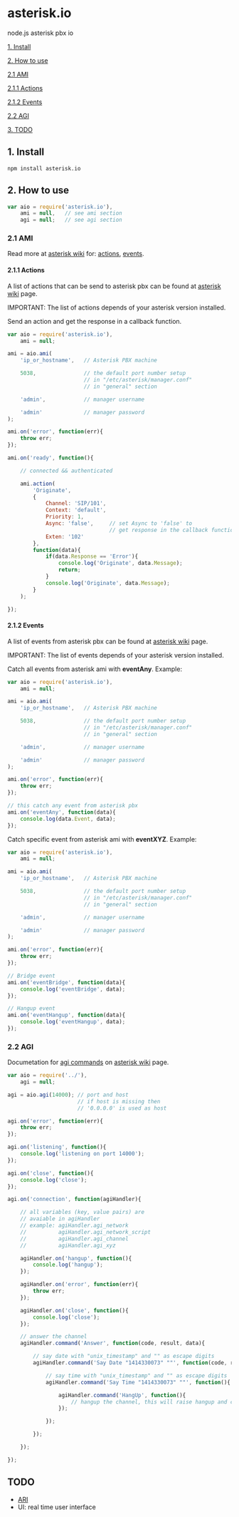 # asterisk.io

node.js asterisk pbx io

[1. Install](#1-install)

[2. How to use](#2-how-to-use)

[2.1 AMI](#21-ami)

[2.1.1 Actions](#211-actions)

[2.1.2 Events](#212-events)

[2.2 AGI](#22-agi)

[3. TODO](#3-todo)

## 1. Install

```
npm install asterisk.io
```

## 2. How to use

```javascript
var aio = require('asterisk.io'),
    ami = null,   // see ami section
    agi = null;   // see agi section
```

### 2.1 AMI

Read more at [asterisk wiki](https://wiki.asterisk.org/wiki/display/AST/Asterisk+13+Documentation) for: [actions](https://wiki.asterisk.org/wiki/display/AST/Asterisk+13+AMI+Actions), [events](https://wiki.asterisk.org/wiki/display/AST/Asterisk+13+AMI+Events).

#### 2.1.1 Actions

A list of actions that can be send to asterisk pbx can be found at [asterisk wiki](https://wiki.asterisk.org/wiki/display/AST/Asterisk+13+AMI+Actions) page.

IMPORTANT: The list of actions depends of your asterisk version installed.

Send an action and get the response in a callback function.

```javascript
var aio = require('asterisk.io'),
    ami = null;

ami = aio.ami(
    'ip_or_hostname',   // Asterisk PBX machine

    5038,               // the default port number setup
                        // in "/etc/asterisk/manager.conf"
                        // in "general" section

    'admin',            // manager username

    'admin'             // manager password
);

ami.on('error', function(err){
    throw err;
});

ami.on('ready', function(){

    // connected && authenticated

    ami.action(
        'Originate',
        {
            Channel: 'SIP/101',
            Context: 'default',
            Priority: 1,
            Async: 'false',     // set Async to 'false' to
                                // get response in the callback function
            Exten: '102'
        },
        function(data){
            if(data.Response == 'Error'){
                console.log('Originate', data.Message);
                return;
            }
            console.log('Originate', data.Message);
        }
    );

});
```

#### 2.1.2 Events

A list of events from asterisk pbx can be found at [asterisk wiki](https://wiki.asterisk.org/wiki/display/AST/Asterisk+13+AMI+Events) page.

IMPORTANT: The list of events depends of your asterisk version installed.

Catch all events from asterisk ami with **eventAny**. Example:

```javascript
var aio = require('asterisk.io'),
    ami = null;

ami = aio.ami(
    'ip_or_hostname',   // Asterisk PBX machine

    5038,               // the default port number setup
                        // in "/etc/asterisk/manager.conf"
                        // in "general" section

    'admin',            // manager username

    'admin'             // manager password
);

ami.on('error', function(err){
    throw err;
});

// this catch any event from asterisk pbx
ami.on('eventAny', function(data){
    console.log(data.Event, data);
});
```

Catch specific event from asterisk ami with **eventXYZ**. Example:

```javascript
var aio = require('asterisk.io'),
    ami = null;

ami = aio.ami(
    'ip_or_hostname',   // Asterisk PBX machine

    5038,               // the default port number setup
                        // in "/etc/asterisk/manager.conf"
                        // in "general" section

    'admin',            // manager username

    'admin'             // manager password
);

ami.on('error', function(err){
    throw err;
});

// Bridge event
ami.on('eventBridge', function(data){
    console.log('eventBridge', data);
});

// Hangup event
ami.on('eventHangup', function(data){
    console.log('eventHangup', data);
});
```

### 2.2 AGI

Documetation for [agi commands](https://wiki.asterisk.org/wiki/display/AST/Asterisk+13+AGI+Commands) on [asterisk wiki](https://wiki.asterisk.org/wiki/display/AST/Asterisk+13+Documentation) page.

```javascript
var aio = require('../'),
    agi = null;

agi = aio.agi(14000); // port and host
                      // if host is missing then
                      // '0.0.0.0' is used as host

agi.on('error', function(err){
    throw err;
});

agi.on('listening', function(){
    console.log('listening on port 14000');
});

agi.on('close', function(){
    console.log('close');
});

agi.on('connection', function(agiHandler){

    // all variables (key, value pairs) are
    // avaiable in agiHandler
    // example: agiHandler.agi_network
    //          agiHandler.agi_network_script
    //          agiHandler.agi_channel
    //          agiHandler.agi_xyz

    agiHandler.on('hangup', function(){
        console.log('hangup');
    });

    agiHandler.on('error', function(err){
        throw err;
    });

    agiHandler.on('close', function(){
        console.log('close');
    });

    // answer the channel
    agiHandler.command('Answer', function(code, result, data){

        // say date with "unix_timestamp" and "" as escape digits
        agiHandler.command('Say Date "1414330073" ""', function(code, result, data){

            // say time with "unix_timestamp" and "" as escape digits
            agiHandler.command('Say Time "1414330073" ""', function(){

                agiHandler.command('HangUp', function(){
                    // hangup the channel, this will raise hangup and close event
                });

            });

        });

    });

});
```

## TODO

- [ARI](https://wiki.asterisk.org/wiki/display/AST/Asterisk+13+ARI)
- UI: real time user interface
